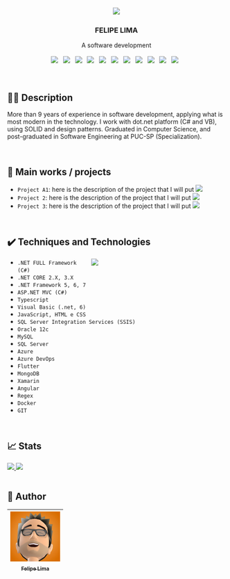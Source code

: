<br />
<div align="center">
    <img src="https://user-images.githubusercontent.com/20684484/212375608-804dbd0c-9acf-4aa0-847f-a717c6cbf0a5.png" width="200">

  <h3>FELIPE LIMA</h3>
  A software development
  <br>
  <br>
  <div>
    <img width="50" src="https://cdn.jsdelivr.net/gh/devicons/devicon/icons/csharp/csharp-original.svg">&nbsp;&nbsp;
    <img width="50" src="https://cdn.jsdelivr.net/gh/devicons/devicon/icons/dotnetcore/dotnetcore-original.svg">&nbsp;&nbsp;
    <img width="50" src="https://cdn.jsdelivr.net/gh/devicons/devicon/icons/angularjs/angularjs-plain.svg">&nbsp;&nbsp;
    <img width="50" src="https://cdn.jsdelivr.net/gh/devicons/devicon/icons/git/git-original.svg">&nbsp;&nbsp;
    <img width="50" src="https://user-images.githubusercontent.com/20684484/221182817-b0c7649f-a4da-45c9-9cd9-6a20751240d3.png">&nbsp;&nbsp;
    <img width="50" src="https://cdn.jsdelivr.net/gh/devicons/devicon/icons/vscode/vscode-original.svg">&nbsp;&nbsp;
    <img width="50" src="https://cdn.jsdelivr.net/gh/devicons/devicon/icons/docker/docker-original-wordmark.svg">&nbsp;&nbsp;
    <img width="50" src="https://cdn.jsdelivr.net/gh/devicons/devicon/icons/azure/azure-original.svg">&nbsp;&nbsp;
    <img width="50" src="https://user-images.githubusercontent.com/20684484/221180847-4c5efc03-adbd-4ec6-8764-903d68ac50b4.png">&nbsp;&nbsp;
    <img width="50" src="https://cdn.jsdelivr.net/gh/devicons/devicon/icons/typescript/typescript-plain.svg">&nbsp;&nbsp;
    <img width="50" src="https://cdn.jsdelivr.net/gh/devicons/devicon/icons/mongodb/mongodb-plain-wordmark.svg">&nbsp;&nbsp;
  </div>
</div>

<br>

<br>

## 👨‍💻 Description

More than 9 years of experience in software development, applying what is most modern in the technology. I work with dot.net platform (C# and VB), using SOLID and design patterns. Graduated in Computer Science, and post-graduated in Software Engineering at PUC-SP (Specialization).

<br>

## 💼 Main works / projects

- `Project A1`: here is the description of the project that I will put <img src="https://img.shields.io/badge/STATUS-COMPLETE-blue" >
- `Project 2`: here is the description of the project that I will put <img src="https://img.shields.io/badge/STATUS-WORKING-green" >
- `Project 3`: here is the description of the project that I will put <img src="https://img.shields.io/badge/STATUS-STOPED-red" >

<br>


## ✔️ Techniques and Technologies

<img width="310" align="right" src="https://user-images.githubusercontent.com/20684484/212372993-1548503f-2306-4e29-990f-2b8a31e33bc8.png">



- ``.NET FULL Framework (C#)``
- ``.NET CORE 2.X, 3.X``
- ``.NET Framework 5, 6, 7``
- ``ASP.NET MVC (C#)``
- ``Typescript``
- ``Visual Basic (.net, 6)``
- ``JavaScript, HTML e CSS``
- ``SQL Server Integration Services (SSIS)``
- ``Oracle 12c``
- ``MySQL``
- ``SQL Server``
- ``Azure``
- ``Azure DevOps``
- ``Flutter``
- ``MongoDB``
- ``Xamarin``
- ``Angular``
- ``Regex``
- ``Docker``
- ``GIT``



<!---
felip3fl/felip3fl is a ✨ special ✨ repository because its `README.md` (this file) appears on your GitHub profile.
You can click the Preview link to take a look at your changes.
--->

<br>

## 📈 Stats

<a href="https://github.com/felip3fl">
 <img height="180em" src="https://github-readme-stats-eight-theta.vercel.app/api?username=felip3fl&show_icons=true&include_all_commits=true&count_private=true"/>
 <img height="180em" src="https://github-readme-stats-eight-theta.vercel.app/api/top-langs/?username=felip3fl&layout=compact&langs_count=8"/>
</a>

<br>
<br>

## 📒 Author

| [<img src="https://github.com/felip3fl/felip3fl/blob/main/Material/Nick/nick1.jpg?raw=true" width=115><br><sub>Felipe Lima</sub>](https://github.com/felip3fl) | 
| :---: 



<br>
